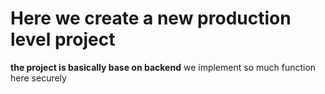 # Here we create a new production level project

**the project is basically base on backend**
we implement so much function here securely